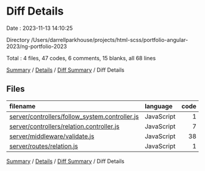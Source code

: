 # Diff Details

Date : 2023-11-13 14:10:25

Directory /Users/darrellparkhouse/projects/html-scss/portfolio-angular-2023/ng-portfolio-2023

Total : 4 files,  47 codes, 6 comments, 15 blanks, all 68 lines

[Summary](results.md) / [Details](details.md) / [Diff Summary](diff.md) / Diff Details

## Files
| filename | language | code | comment | blank | total |
| :--- | :--- | ---: | ---: | ---: | ---: |
| [server/controllers/follow_system.controller.js](/server/controllers/follow_system.controller.js) | JavaScript | 1 | 0 | 2 | 3 |
| [server/controllers/relation.controller.js](/server/controllers/relation.controller.js) | JavaScript | 7 | 6 | -1 | 12 |
| [server/middleware/validate.js](/server/middleware/validate.js) | JavaScript | 38 | 0 | 14 | 52 |
| [server/routes/relation.js](/server/routes/relation.js) | JavaScript | 1 | 0 | 0 | 1 |

[Summary](results.md) / [Details](details.md) / [Diff Summary](diff.md) / Diff Details